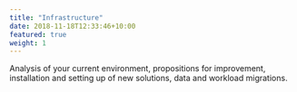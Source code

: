 ```yaml
---
title: "Infrastructure"
date: 2018-11-18T12:33:46+10:00
featured: true
weight: 1
---
```

Analysis of your current environment, propositions for improvement, installation and setting up of new solutions, data and workload migrations.
